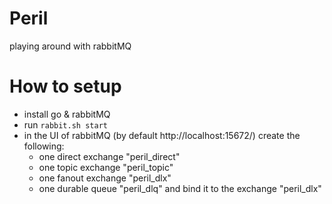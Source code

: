 # Peril

playing around with rabbitMQ

# How to setup
- install go & rabbitMQ
- run `rabbit.sh start`
- in the UI of rabbitMQ (by default http://localhost:15672/) create the following:
  - one direct exchange "peril_direct"
  - one topic exchange "peril_topic"
  - one fanout exchange "peril_dlx"
  - one durable queue "peril_dlq" and bind it to the exchange "peril_dlx"